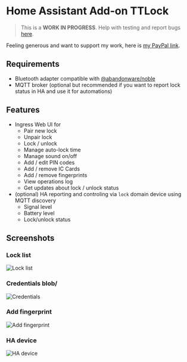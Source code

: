 # Home Assistant Add-on TTLock

> This is a **WORK IN PROGRESS**. Help with testing and report bugs [here](https://github.com/radium/hass-addons-ttlock-offline/issues).

Feeling generous and want to support my work, here is [my PayPal link](https://paypal.me/radium).

## Requirements
- Bluetooth adapter compatible with [@abandonware/noble](https://github.com/abandonware/noble)
- MQTT broker (optional but recommended if you want to report lock status in HA and use it for automations)

## Features
- Ingress Web UI for
  - Pair new lock
  - Unpair lock
  - Lock / unlock
  - Manage auto-lock time
  - Manage sound on/off
  - Add / edit PIN codes
  - Add / remove IC Cards
  - Add / remove fingerprints
  - View operations log
  - Get updates about lock / unlock status
- (optional) HA reporting and controling via `lock` domain device using MQTT discovery
  - Signal level
  - Battery level
  - Lock/unlock status

## Screenshots

### Lock list  
![Lock list](https://raw.githubusercontent.com/radiumfu/hass-addons-ttlock-offline/refs/heads/master/ttlock-hass-integration/img/frontend1.png)  

### Credentials  blob/
![Credentials](https://raw.githubusercontent.com/radiumfu/hass-addons-ttlock-offline/refs/heads/master/ttlock-hass-integration/img/frontend2.png)  

### Add fingerprint  
![Add fingerprint](https://raw.githubusercontent.com/radiumfu/hass-addons-ttlock-offline/refs/heads/master/ttlock-hass-integration/img/frontend3.png)  

### HA device
![HA device](https://raw.githubusercontent.com/radiumfu/hass-addons-ttlock-offline/refs/heads/master/ttlock-hass-integration/img/ha1.png)  


